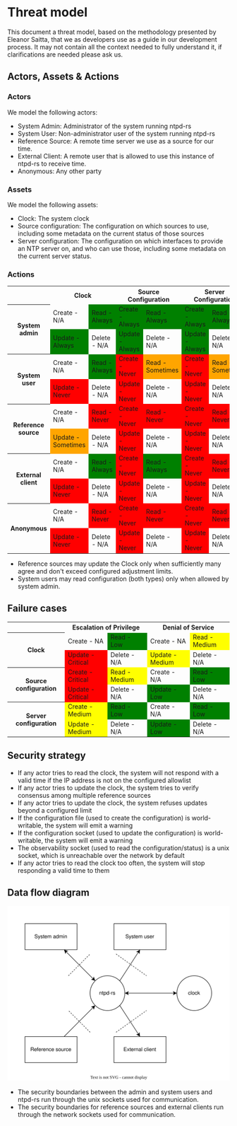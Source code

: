 # Threat model

This document a threat model, based on the methodology presented by Eleanor
Saitta, that we as developers use as a guide in our development process. It may
not contain all the context needed to fully understand it, if clarifications are
needed please ask us.

## Actors, Assets & Actions

### Actors

We model the following actors:

- System Admin: Administrator of the system running ntpd-rs
- System User: Non-administrator user of the system running ntpd-rs
- Reference Source: A remote time server we use as a source for our time.
- External Client: A remote user that is allowed to use this instance of
  ntpd-rs to receive time.
- Anonymous: Any other party

### Assets

We model the following assets:

- Clock: The system clock
- Source configuration: The configuration on which sources to use, including
  some metadata on the current status of those sources
- Server configuration: The configuration on which interfaces to provide an
  NTP server on, and who can use those, including some metadata on the current
  server status.

### Actions

<table>
    <tr>
        <th></th>
        <th colspan=2>Clock</th>
        <th colspan=2>Source Configuration</th>
        <th colspan=2>Server Configuration</th>
    </tr>
    <tr>
        <th rowspan=2>System admin</th>
        <td>Create - N/A</td>
        <td bgcolor="green">Read - Always</td>
        <td bgcolor="green">Create - Always</td>
        <td bgcolor="green">Read - Always</td>
        <td bgcolor="green">Create - Always</td>
        <td bgcolor="green">Read - Always</td>
    </tr>
    <tr>
        <td bgcolor="green">Update - Always</td>
        <td>Delete - N/A</td>
        <td bgcolor="green">Update - Always</td>
        <td>Delete - N/A</td>
        <td bgcolor="green">Update - Always</td>
        <td>Delete - N/A</td>
    </tr>
    <tr>
        <th rowspan=2>System user</th>
        <td>Create - N/A</td>
        <td bgcolor="green">Read - Always</td>
        <td bgcolor="red">Create - Never</td>
        <td bgcolor="orange">Read - Sometimes</td>
        <td bgcolor="red">Create - Never</td>
        <td bgcolor="orange">Read - Sometimes</td>
    </tr>
    <tr>
        <td bgcolor="red">Update - Never</td>
        <td>Delete - N/A</td>
        <td bgcolor="red">Update - Never</td>
        <td>Delete - N/A</td>
        <td bgcolor="red">Update - Never</td>
        <td>Delete - N/A</td>
    </tr>
    <tr>
        <th rowspan=2>Reference source</th>
        <td>Create - N/A</td>
        <td bgcolor="red">Read - Never</td>
        <td bgcolor="red">Create - Never</td>
        <td bgcolor="red">Read - Never</td>
        <td bgcolor="red">Create - Never</td>
        <td bgcolor="red">Read - Never</td>
    </tr>
    <tr>
        <td bgcolor="orange">Update - Sometimes</td>
        <td>Delete - N/A</td>
        <td bgcolor="red">Update - Never</td>
        <td>Delete - N/A</td>
        <td bgcolor="red">Update - Never</td>
        <td>Delete - N/A</td>
    </tr>
    <tr>
        <th rowspan=2>External client</th>
        <td>Create - N/A</td>
        <td bgcolor="green">Read - Always</td>
        <td bgcolor="red">Create - Never</td>
        <td bgcolor="green">Read - Always</td>
        <td bgcolor="red">Create - Never</td>
        <td bgcolor="red">Read - Never</td>
    </tr>
    <tr>
        <td bgcolor="red">Update - Never</td>
        <td>Delete - N/A</td>
        <td bgcolor="red">Update - Never</td>
        <td>Delete - N/A</td>
        <td bgcolor="red">Update - Never</td>
        <td>Delete - N/A</td>
    </tr>
    <tr>
        <th rowspan=2>Anonymous</th>
        <td>Create - N/A</td>
        <td bgcolor="red">Read - Never</td>
        <td bgcolor="red">Create - Never</td>
        <td bgcolor="red">Read - Never</td>
        <td bgcolor="red">Create - Never</td>
        <td bgcolor="red">Read - Never</td>
    </tr>
    <tr>
        <td bgcolor="red">Update - Never</td>
        <td>Delete - N/A</td>
        <td bgcolor="red">Update - Never</td>
        <td>Delete - N/A</td>
        <td bgcolor="red">Update - Never</td>
        <td>Delete - N/A</td>
    </tr>
</table>

- Reference sources may update the Clock only when sufficiently many agree and
  don't exceed configured adjustment limits.
- System users may read configuration (both types) only when allowed by system
  admin.

## Failure cases

<table>
    <tr>
        <th></th>
        <th colspan=2>Escalation of Privilege</th>
        <th colspan=2>Denial of Service</th>
    </tr>
    <tr>
        <th rowspan=2>Clock</th>
        <td>Create - NA</td>
        <td bgcolor="green">Read - Low</td>
        <td>Create - NA</td>
        <td bgcolor="yellow">Read - Medium</td>
    </tr>
    <tr>
        <td bgcolor="red">Update - Critical</td>
        <td>Delete - N/A</td>
        <td bgcolor="yellow">Update - Medium</td>
        <td>Delete - N/A</td>
    </tr>
    <tr>
        <th rowspan=2>Source configuration</th>
        <td bgcolor="red">Create - Critical</td>
        <td bgcolor="yellow">Read - Medium</td>
        <td>Create - N/A</td>
        <td bgcolor="green">Read - Low</td>
    </tr>
    <tr>
        <td bgcolor="red">Update - Critical</td>
        <td>Delete - N/A</td>
        <td bgcolor="green">Update - Low</td>
        <td>Delete - N/A</td>
    </tr>
    <tr>
        <th rowspan=2>Server configuration</th>
        <td bgcolor="yellow">Create - Medium</td>
        <td bgcolor="green">Read - Low</td>
        <td>Create - N/A</td>
        <td bgcolor="green">Read - Low</td>
    </tr>
    <tr>
        <td bgcolor="yellow">Update - Medium</td>
        <td>Delete - N/A</td>
        <td bgcolor="green">Update - Low</td>
        <td>Delete - N/A</td>
    </tr>
</table>

## Security strategy

- If any actor tries to read the clock, the system will not respond with a
  valid time if the IP address is not on the configured allowlist
- If any actor tries to update the clock, the system tries to verify consensus
  among multiple reference sources
- If any actor tries to update the clock, the system refuses updates beyond a
  configured limit
- If the configuration file (used to create the configuration) is
  world-writable, the system will emit a warning
- If the configuration socket (used to update the configuration) is
  world-writable, the system will emit a warning
- The observability socket (used to read the configuration/status) is a unix
  socket, which is unreachable over the network by default
- If any actor tries to read the clock too often, the system will stop
  responding a valid time to them

## Data flow diagram

![](flowdiagram.svg)

- The security boundaries between the admin and system users and ntpd-rs run
  through the unix sockets used for communication.
- The security boundaries for reference sources and external clients run
  through the network sockets used for communication.
